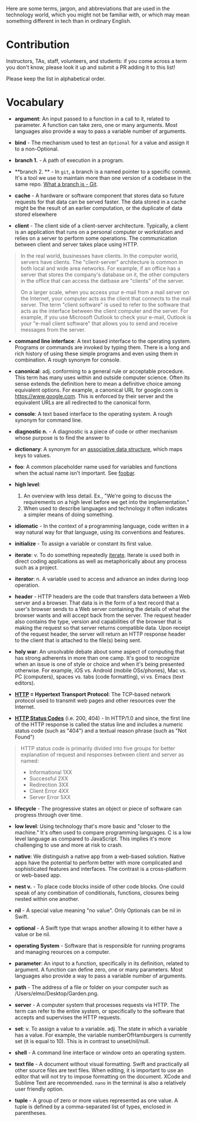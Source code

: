 Here are some terms, jargon, and abbreviations that are used in the technology world, which you might not be familiar with, or which may mean something different in tech than in ordinary English.

# Contribution

Instructors, TAs, staff, volunteers, and students: if you come across a term you don't know, please look it up and submit a PR adding it to this list!

Please keep the list in alphabetical order.

# Vocabulary

- **argument**: An input passed to a function in a call to it, related to parameter. A function can take zero, one or many arguments. Most languages also provide a way to pass a variable number of arguments. 

- **bind** - The mechanism used to test an `Optional` for a value and assign it to a non-Optional.

- **branch 1.** - A path of execution in a program.
- **branch 2. ** - In `git`, a branch is a named pointer to a specific commit. It's a tool we use to maintain more than one version of a codebase in the same repo. [What a branch is - Git](https://git-scm.com/book/en/v1/Git-Branching-What-a-Branch-Is).

- **cache** - A hardware or software component that stores data so future requests for that data can be served faster. The data stored in a cache might be the result of an earlier computation, or the duplicate of data stored elsewhere

- **client** - The client side of a client-server architecture. Typically, a client is an application that runs on a personal computer or workstation and relies on a server to perform some operations. The communication between client and server takes place using HTTP.

>In the real world, businesses have clients. In the computer world, servers have clients. The "client-server" architecture is common in both local and wide area networks. For example, if an office has a server that stores the company's database on it, the other computers in the office that can access the datbase are "clients" of the server.
>
>On a larger scale, when you access your e-mail from a mail server on the Internet, your computer acts as the client that connects to the mail server. The term "client software" is used to refer to the software that acts as the interface between the client computer and the server. For example, if you use Microsoft Outlook to check your e-mail, Outlook is your "e-mail client software" that allows you to send and receive messages from the server.

- **command line interface**: A text based interface to the operating system. Programs or commands are invoked by typing them. There is a long and rich history of using these simple programs and even using them in combination. A rough synonym for console. 

- **canonical**: adj. conforming to a general rule or acceptable procedure. This term has many uses within
and outside computer science. Often its sense extends the definition here to mean a definitive choice among equivalent options. For example, a canonical URL for google.com is https://www.google.com. This is enforced by their server and the equivalent URLs are all redirected to the canonical form.

- **console**: A text based interface to the operating system. A rough synonym for command line. 

- **diagnostic n.** - A diagnostic is a piece of code or other mechanism whose purpose is to find the answer to 

- **dictionary**: A synonym for an [associative data structure](https://en.wikipedia.org/wiki/Associative_array), which maps keys to values.

- **foo**: A common placeholder name used for variables and functions when the actual name isn't important. See [foobar](https://en.wikipedia.org/wiki/Foobar).

- **high level**: 
    1. An overview with less detail. Ex., "We're going to discuss the requirements on a high level before we get into the implementation."
    1. When used to describe languages and technology it often indicates a simpler means of doing something.

- **idiomatic** - In the context of a programming language, code written in a way natural way for that language, using its conventions and features. 

- **initialize** - To assign a variable or constant its first value.

- **iterate**: v. To do something repeatedly [iterate](http://www.thefreedictionary.com/iterate). Iterate
is used both in direct coding applications as well as metaphorically about any process such as a project. 

- **iterator**: n. A variable used to access and advance an index during loop operation. 

- **header** - HTTP headers are the code that transfers data between a Web server and a browser. That data is in the form of a text record that a user's browser sends to a Web server containing the details of what the browser wants and will accept back from the server. The request header also contains the type, version and capabilities of the browser that is making the request so that server returns compatible data. Upon receipt of the request header, the server will return an HTTP response header to the client that is attached to the file(s) being sent.

- **holy war**: An unsolvable debate about some aspect of computing that has strong adherents in more than one camp. It's good to recognize when an issue is one of style or choice and when it's being presented otherwise. For example, iOS vs. Android (mobile OSs/phones), Mac vs. PC (computers), spaces vs. tabs (code formatting), vi vs. Emacs (text editors).

- **[HTTP](https://en.wikipedia.org/wiki/Hypertext_Transfer_Protocol) = Hypertext Transport Protocol**: The TCP-based network protocol used to transmit web pages and other resources over the Internet.

- **[HTTP Status Codes](https://www.w3.org/Protocols/rfc2616/rfc2616-sec10.html)** (i.e. 200, 404) - In HTTP/1.0 and since, the first line of the HTTP response is called the status line and includes a numeric status code (such as "404") and a textual reason phrase (such as "Not Found")

> HTTP status code is primarily divided into five groups for better explanation of request and responses between client and server as named:
>  * Informational 1XX
>  * Successful 2XX
>  * Redirection 3XX
>  * Client Error 4XX
>  * Server Error 5XX

- **lifecycle** - The progressive states an object or piece of software can progress through over time.

- **low level**: Using technology that's more basic and "closer to the machine." It's often used to compare programming languages. C is a low level language as compared to JavaScript. This implies it's more challenging to use and more at risk to crash.

- **native**: We distinguish a native app from a web-based solution. Native apps have the potential to perform better with more complicated and sophisticated features and interfaces. The contrast is a cross-platform or web-based app. 

- **nest v.** - To place code blocks inside of other code blocks. One could speak of any combination of conditionals, functions, closures being nested within one another.

- **nil** - A special value meaning "no value". Only Optionals can be nil in Swift.

- **optional** - A Swift type that wraps another allowing it to either have a value or be nil.

- **operating System** - Software that is responsible for running programs and managing reources on a computer.

- **parameter**: An input to a function, specifically in its definition, related to argument. A function can define zero, one or many parameters. Most languages also provide a way to pass a variable number of arguments. 

- **path** - The address of a file or folder on your computer such as /Users/elmo/Desktop/Garden.png.

- **server** - A computer system that processes requests via HTTP. The term can refer to the entire system, or specifically to the software that accepts and supervises the HTTP requests.

- **set**: v. To assign a value to a variable.
	adj. The state in which a variable has a value. For example, the variable numberOfHamburgers is currently set (it is equal to 10). This is in contrast to unset/nil/null.

- **shell** - A command line interface or window onto an operating system.

- **text file** - A document without visual formatting. Swift and practically all other source files are text files. When editing, it is important to use an editor that will not try to impose formatting on the document. XCode and Sublime Text are recommended. `nano` in the terminal is also a relatively user friendly option.

- **tuple** - A group of zero or more values represented as one value. A tuple is defined by a comma-separated list of types, enclosed in parentheses.
